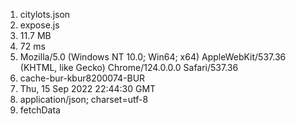 1. citylots.json 
2. expose.js
3. 11.7 MB
4. 72 ms
5. Mozilla/5.0 (Windows NT 10.0; Win64; x64) AppleWebKit/537.36 (KHTML, like Gecko) Chrome/124.0.0.0 Safari/537.36
6. cache-bur-kbur8200074-BUR
7. Thu, 15 Sep 2022 22:44:30 GMT
8. application/json; charset=utf-8
9. fetchData